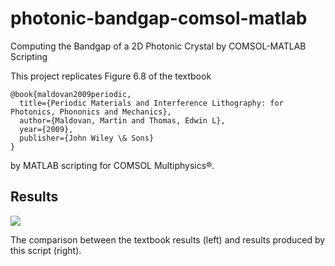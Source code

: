 # photonic-bandgap-comsol-matlab
Computing the Bandgap of a 2D Photonic Crystal by COMSOL-MATLAB Scripting

This project replicates Figure 6.8 of the textbook

	@book{maldovan2009periodic,
	  title={Periodic Materials and Interference Lithography: for Photonics, Phononics and Mechanics},
	  author={Maldovan, Martin and Thomas, Edwin L},
	  year={2009},
	  publisher={John Wiley \& Sons}
	}

by MATLAB scripting for COMSOL Multiphysics®.

## Results

![](https://raw.githubusercontent.com/xiumingzhang/photonic-bandgap-comsol-matlab/master/results/comparison.png)

The comparison between the textbook results (left) and results produced by this script (right).
